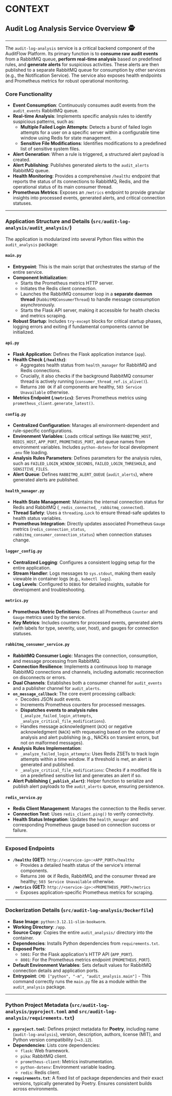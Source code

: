 # CONTEXT

## Audit Log Analysis Service Overview 🕵️
---
The `audit-log-analysis` service is a critical backend component of the AuditFlow Platform. Its primary function is to **consume raw audit events** from a RabbitMQ queue, **perform real-time analysis** based on predefined rules, and **generate alerts** for suspicious activities. These alerts are then published to a separate RabbitMQ queue for consumption by other services (e.g., the Notification Service). The service also exposes health endpoints and Prometheus metrics for robust operational monitoring.

### Core Functionality
* **Event Consumption**: Continuously consumes audit events from the `audit_events` RabbitMQ queue.
* **Real-time Analysis**: Implements specific analysis rules to identify suspicious patterns, such as:
    * **Multiple Failed Login Attempts**: Detects a burst of failed login attempts for a user on a specific server within a configurable time window using Redis for state management.
    * **Sensitive File Modifications**: Identifies modifications to a predefined list of sensitive system files.
* **Alert Generation**: When a rule is triggered, a structured alert payload is created.
* **Alert Publishing**: Publishes generated alerts to the `audit_alerts` RabbitMQ queue.
* **Health Monitoring**: Provides a comprehensive `/healthz` endpoint that reports the status of its connections to RabbitMQ, Redis, and the operational status of its main consumer thread.
* **Prometheus Metrics**: Exposes an `/metrics` endpoint to provide granular insights into processed events, generated alerts, and critical connection statuses.

---

### Application Structure and Details (`src/audit-log-analysis/audit_analysis/`)

The application is modularized into several Python files within the `audit_analysis` package:

#### `main.py`
* **Entrypoint**: This is the main script that orchestrates the startup of the entire service.
* **Component Initialization**:
    * Starts the Prometheus metrics HTTP server.
    * Initiates the Redis client connection.
    * Launches the RabbitMQ consumer loop in a **separate daemon thread** (`RabbitMQConsumerThread`) to handle message consumption asynchronously.
    * Starts the Flask API server, making it accessible for health checks and metrics scraping.
* **Robust Startup**: Includes `try-except` blocks for critical startup phases, logging errors and exiting if fundamental components cannot be initialized.

#### `api.py`
* **Flask Application**: Defines the Flask application instance (`app`).
* **Health Check (`/healthz`)**:
    * Aggregates health status from `health_manager` for RabbitMQ and Redis connections.
    * Crucially, it also checks if the background RabbitMQ consumer thread is actively running (`consumer_thread_ref.is_alive()`).
    * Returns `200 OK` if all components are healthy, `503 Service Unavailable` otherwise.
* **Metrics Endpoint (`/metrics`)**: Serves Prometheus metrics using `prometheus_client.generate_latest()`.

#### `config.py`
* **Centralized Configuration**: Manages all environment-dependent and rule-specific configurations.
* **Environment Variables**: Loads critical settings like `RABBITMQ_HOST`, `REDIS_HOST`, `APP_PORT`, `PROMETHEUS_PORT`, and queue names from environment variables. Includes `python-dotenv` for local development `.env` file loading.
* **Analysis Rules Parameters**: Defines parameters for the analysis rules, such as `FAILED_LOGIN_WINDOW_SECONDS`, `FAILED_LOGIN_THRESHOLD`, and `SENSITIVE_FILES`.
* **Alert Queue**: Defines `RABBITMQ_ALERT_QUEUE` (`audit_alerts`), where generated alerts are published.

#### `health_manager.py`
* **Health State Management**: Maintains the internal connection status for Redis and RabbitMQ (`_redis_connected`, `_rabbitmq_connected`).
* **Thread Safety**: Uses a `threading.Lock` to ensure thread-safe updates to health status variables.
* **Prometheus Integration**: Directly updates associated Prometheus `Gauge` metrics (`redis_connection_status`, `rabbitmq_consumer_connection_status`) when connection statuses change.

#### `logger_config.py`
* **Centralized Logging**: Configures a consistent logging setup for the entire application.
* **Stream Handler**: Logs messages to `sys.stdout`, making them easily viewable in container logs (e.g., `kubectl logs`).
* **Log Levels**: Configured to `DEBUG` for detailed insights, suitable for development and troubleshooting.

#### `metrics.py`
* **Prometheus Metric Definitions**: Defines all Prometheus `Counter` and `Gauge` metrics used by the service.
* **Key Metrics**: Includes counters for processed events, generated alerts (with labels for type, severity, user, host), and gauges for connection statuses.

#### `rabbitmq_consumer_service.py`
* **RabbitMQ Consumer Logic**: Manages the connection, consumption, and message processing from RabbitMQ.
* **Connection Resilience**: Implements a continuous loop to manage RabbitMQ connections and channels, including automatic reconnection on disconnects or errors.
* **Dual Channels**: Establishes both a consumer channel for `audit_events` and a publisher channel for `audit_alerts`.
* **`on_message_callback`**: The core event processing callback:
    * Decodes JSON audit events.
    * Increments Prometheus counters for processed messages.
    * **Dispatches events to analysis rules** (`_analyze_failed_login_attempts`, `_analyze_critical_file_modifications`).
    * Handles message acknowledgment (`ACK`) or negative acknowledgment (`NACK`) with requeueing based on the outcome of analysis and alert publishing (e.g., NACKs on transient errors, but not on malformed messages).
* **Analysis Rules Implementation**:
    * `_analyze_failed_login_attempts`: Uses Redis ZSETs to track login attempts within a time window. If a threshold is met, an alert is generated and published.
    * `_analyze_critical_file_modifications`: Checks if a modified file is on a predefined sensitive list and generates an alert if so.
* **Alert Publishing (`_publish_alert`)**: Helper function to serialize and publish alert payloads to the `audit_alerts` queue, ensuring persistence.

#### `redis_service.py`
* **Redis Client Management**: Manages the connection to the Redis server.
* **Connection Test**: Uses `redis_client.ping()` to verify connectivity.
* **Health Status Integration**: Updates the `health_manager` and corresponding Prometheus gauge based on connection success or failure.

---

### Exposed Endpoints
* **`/healthz` (GET)**: `http://<service-ip>:<APP_PORT>/healthz`
    * Provides a detailed health status of the service's internal components.
    * Returns `200 OK` if Redis, RabbitMQ, and the consumer thread are healthy; `503 Service Unavailable` otherwise.
* **`/metrics` (GET)**: `http://<service-ip>:<PROMETHEUS_PORT>/metrics`
    * Exposes application-specific Prometheus metrics for scraping.

---

### Dockerization Details (`src/audit-log-analysis/Dockerfile`)
* **Base Image**: `python:3.12.11-slim-bookworm`.
* **Working Directory**: `/app`.
* **Source Copy**: Copies the entire `audit_analysis/` directory into the container.
* **Dependencies**: Installs Python dependencies from `requirements.txt`.
* **Exposed Ports**:
    * `5001`: For the Flask application's HTTP API (`APP_PORT`).
    * `8001`: For the Prometheus metrics endpoint (`PROMETHEUS_PORT`).
* **Default Environment Variables**: Sets default values for RabbitMQ connection details and application ports.
* **Entrypoint**: `CMD ["python", "-m", "audit_analysis.main"]` - This command correctly runs the `main.py` file as a module within the `audit_analysis` package.

---

### Python Project Metadata (`src/audit-log-analysis/pyproject.toml` and `src/audit-log-analysis/requirements.txt`)
* **`pyproject.toml`**: Defines project metadata for **Poetry**, including name (`audit-log-analysis`), version, description, authors, license (MIT), and Python version compatibility (`>=3.12`).
* **Dependencies**: Lists core dependencies:
    * `flask`: Web framework.
    * `pika`: RabbitMQ client.
    * `prometheus-client`: Metrics instrumentation.
    * `python-dotenv`: Environment variable loading.
    * `redis`: Redis client.
* **`requirements.txt`**: A fixed list of package dependencies and their exact versions, typically generated by Poetry. Ensures consistent builds across environments.